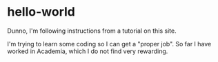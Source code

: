 # hello-world
Dunno, I'm following instructions from a tutorial on this site.

I'm trying to learn some coding so I can get a "proper job". So far I have worked in Academia, which I do not find very rewarding.
